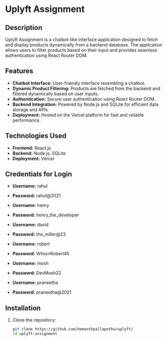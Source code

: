 # Uplyft Assignment

## Description  
Uplyft Assignment is a chatbot-like interface application designed to fetch and display products dynamically from a backend database. The application allows users to filter products based on their input and provides seamless authentication using React Router DOM.  

## Features  
- **Chatbot Interface:** User-friendly interface resembling a chatbot.  
- **Dynamic Product Filtering:** Products are fetched from the backend and filtered dynamically based on user inputs.  
- **Authentication:** Secure user authentication using React Router DOM.  
- **Backend Integration:** Powered by Node.js and SQLite for efficient data storage and APIs.  
- **Deployment:** Hosted on the Vercel platform for fast and reliable performance.  

## Technologies Used  
- **Frontend:** React.js  
- **Backend:** Node.js, SQLite  
- **Deployment:** Vercel  

## Credentials for Login  
- **Username:** rahul  
- **Password:** rahul@2021

- **Username:** henry  
- **Password:** henry_the_developer

- **Username:** david  
- **Password:** the_miller@23

- **Username:** robert  
- **Password:** WilsonRobert45

- **Username:** mosh  
- **Password:** DevMosh22

- **Username:** praneetha  
- **Password:** praneetha@2021

## Installation  

1. Clone the repository:  
   ```bash
   git clone https://github.com/hemanthpallapothu/uplyft/
   cd uplyft-assignment
